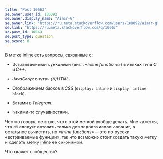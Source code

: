 ```yaml
---
title: "Post 10663"
se.owner.user_id: 180092
se.owner.display_name: "Ainar-G"
se.owner.link: "https://ru.meta.stackoverflow.com/users/180092/ainar-g"
se.link: "https://ru.meta.stackoverflow.com/q/10663"
se.post_id: 10663
se.post_type: question
se.score: 8
---
```


<p>В метке <a href="https://ru.stackoverflow.com/questions/tagged/inline" class="post-tag" title="показать вопросы с меткой [inline]" rel="tag">inline</a> есть вопросы, связанные с:</p>
<ul>
<li>
<p>Встраиваемыми функциями (англ. «<i>inline functions</i>») в языках
типа <i>C</i> и <i>C++</i>.</p>
</li>
<li>
<p><i>JavaScript</i> внутри <i>(X)HTML</i>.</p>
</li>
<li>
<p>Отображением блоков в <i>CSS</i> (<code>display: inline</code>
и <code>display: inline-block</code>).</p>
</li>
<li>
<p>Ботами в <i>Telegram</i>.</p>
</li>
<li>
<p>Какими-то случайностями.</p>
</li>
</ul>
<p>Честно говоря, не знаю, что с этой меткой вообще делать.  Мне
кажется, что её следует оставить только для первого использования,
а остальное вычистить, но «<i>inline
functions</i>»&#x202F;&#x2014;&#x2009;это по-русски «встраиваемые
функции», так что возможно стоит создать такую метку и сделать метку
<a href="https://ru.stackoverflow.com/questions/tagged/inline" class="post-tag" title="показать вопросы с меткой [inline]" rel="tag">inline</a> её синонимом.</p>
<p>Что скажет сообщество?</p>
